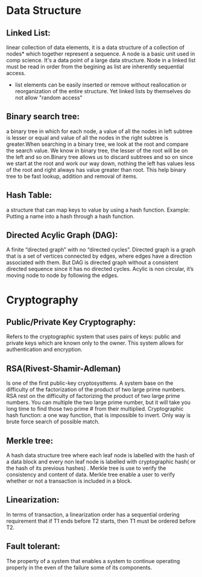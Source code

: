 
# **Data Structure**

## Linked List: 
linear collection of data elements, it is a data structure of a collection of nodes* which together represent a sequence. A node is a
basic unit used in comp science. It's a data point of a large data structure. Node in a linked list must be read in order from the begining as list are inherently sequential access. 
      
- list elements can be easily inserted or remove without reallocation or reorganization of the entire structure. Yet linked lists by themselves do not allow "random access"

## Binary search tree: 
a binary tree in which for each node, a value of all the nodes in left subtree is lesser or equal and value of all the nodes in the right subtree is greater.When searching in a binary tree, we look at the root and compare the search value. We know in binary tree, the lesser of the root will be on the left and so on.Binary tree allows us to discard subtrees and so on since we start at the root and work our way down, nothing the left has values less of the root and right always has value greater than root. This help binary tree to be fast lookup, addition and removal of items. 
              
## Hash Table: 
a structure that can map keys to value by using a hash function. Example: Putting a name into a hash through a hash function.             

## Directed Acylic Graph (DAG): 
A finite “directed graph” with no “directed cycles”. Directed graph is a graph that is a set of vertices connected by edges, where edges have a direction associated with them. But DAG is directed graph without a consistent directed sequence since it has no directed cycles. Acylic is non circular, it’s moving node to node by following the edges.

# **Cryptography**

## Public/Private Key Cryptography:
Refers to the cryptographic system that uses pairs of keys: public and private keys which are known only to the owner. 
This system allows for authentication and encryption.

## RSA(Rivest-Shamir-Adleman)
Is one of the first public-key cryptosysttems. A system base on the difficulty of the factorization of the product of two large prime numbers.   RSA rest on the difficulty of factorizing the product of two large prime numbers. You can multiple the two large prime number, but it will take you long time to find those two prime # from their multiplied. 
Cryptographic hash function: a one way function, that is impossible to invert. Only way is brute force search of possible match. 

## Merkle tree: 
A hash data structure tree where each leaf node is labelled with the hash of a data block and every non leaf node is labelled with cryptographic hash( or the hash of its previous hashes) . Merkle tree is use to verify the consistency and content of data. Merkle tree enable a user to verify whether or not a transaction is included in a block.

## Linearization: 
In terms of transaction, a linearization order has a sequential ordering requirement that if T1 ends before T2 starts, then T1 must be ordered before T2. 

## Fault tolerant:
The property of a system that enables a system to continue operating properly in the even of the failure some of its components. 

